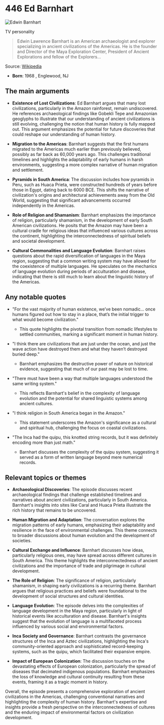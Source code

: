 # 446 Ed Barnhart

![Edwin Barnhart](https://encrypted-tbn0.gstatic.com/images?q=tbn:ANd9GcRbaxt3o_qauTgMs9ctpLIrnY6ML-wDrXMJZed8anXlnJHZbgj0Ns-PBQ&s=0)

TV personality

> Edwin Lawrence Barnhart is an American archaeologist and explorer specializing in ancient civilizations of the Americas. He is the founder and Director of the Maya Exploration Center, President of Ancient Explorations and fellow of the Explorers...

Source: [Wikipedia](https://en.wikipedia.org/wiki/Ed_Barnhart)

- **Born**: 1968 , Englewood, NJ

## The main arguments

- **Existence of Lost Civilizations**: Ed Barnhart argues that many lost civilizations, particularly in the Amazon rainforest, remain undiscovered. He references archaeological findings like Gobekli Tepe and Amazonian geoglyphs to illustrate that our understanding of ancient civilizations is still evolving, challenging the notion that human history is fully mapped out. This argument emphasizes the potential for future discoveries that could reshape our understanding of human history.

- **Migration to the Americas**: Barnhart suggests that the first humans migrated to the Americas much earlier than previously believed, possibly as far back as 60,000 years ago. This challenges traditional timelines and highlights the adaptability of early humans in harsh environments, suggesting a more complex narrative of human migration and settlement.

- **Pyramids in South America**: The discussion includes how pyramids in Peru, such as Huaca Prieta, were constructed hundreds of years before those in Egypt, dating back to 6000 BCE. This shifts the narrative of civilization's origins and architectural achievements away from the Old World, suggesting that significant advancements occurred independently in the Americas.

- **Role of Religion and Shamanism**: Barnhart emphasizes the importance of religion, particularly shamanism, in the development of early South American civilizations. He posits that the Amazon may have been a cultural cradle for religious ideas that influenced various cultures across the continent, highlighting the interconnectedness of spiritual beliefs and societal development.

- **Cultural Commonalities and Language Evolution**: Barnhart raises questions about the rapid diversification of languages in the Maya region, suggesting that a common writing system may have allowed for the coexistence of multiple languages. He speculates on the mechanics of language evolution during periods of acculturation and disease, indicating that there is still much to learn about the linguistic history of the Americas.

## Any notable quotes

- "For the vast majority of human existence, we’ve been nomadic... once humans figured out how to stay in a place, that’s the initial trigger to what would become civilization."
  - This quote highlights the pivotal transition from nomadic lifestyles to settled communities, marking a significant moment in human history.

- "I think there are civilizations that are just under the ocean, and just the wave action have destroyed them and what they haven’t destroyed buried deep."
  - Barnhart emphasizes the destructive power of nature on historical evidence, suggesting that much of our past may be lost to time.

- "There must have been a way that multiple languages understood the same writing system."
  - This reflects Barnhart's belief in the complexity of language evolution and the potential for shared linguistic systems among ancient cultures.

- "I think religion in South America began in the Amazon."
  - This statement underscores the Amazon's significance as a cultural and spiritual hub, challenging the focus on coastal civilizations.

- "The Inca had the quipu, this knotted string records, but it was definitely encoding more than just math."
  - Barnhart discusses the complexity of the quipu system, suggesting it served as a form of written language beyond mere numerical records.

## Relevant topics or themes

- **Archaeological Discoveries**: The episode discusses recent archaeological findings that challenge established timelines and narratives about ancient civilizations, particularly in South America. Barnhart's insights into sites like Caral and Huaca Prieta illustrate the rich history that remains to be uncovered.

- **Human Migration and Adaptation**: The conversation explores the migration patterns of early humans, emphasizing their adaptability and resilience in the face of environmental challenges. This theme connects to broader discussions about human evolution and the development of societies.

- **Cultural Exchange and Influence**: Barnhart discusses how ideas, particularly religious ones, may have spread across different cultures in South America. This theme highlights the interconnectedness of ancient civilizations and the importance of trade and pilgrimage in cultural development.

- **The Role of Religion**: The significance of religion, particularly shamanism, in shaping early civilizations is a recurring theme. Barnhart argues that religious practices and beliefs were foundational to the development of social structures and cultural identities.

- **Language Evolution**: The episode delves into the complexities of language development in the Maya region, particularly in light of historical events like acculturation and disease. Barnhart's insights suggest that the evolution of language is a multifaceted process influenced by various social and environmental factors.

- **Inca Society and Governance**: Barnhart contrasts the governance structures of the Inca and Aztec civilizations, highlighting the Inca's community-oriented approach and sophisticated record-keeping systems, such as the quipu, which facilitated their expansive empire.

- **Impact of European Colonization**: The discussion touches on the devastating effects of European colonization, particularly the spread of diseases that decimated indigenous populations. Barnhart emphasizes the loss of knowledge and cultural continuity resulting from these events, framing it as a tragic moment in history.

Overall, the episode presents a comprehensive exploration of ancient civilizations in the Americas, challenging conventional narratives and highlighting the complexity of human history. Barnhart's expertise and insights provide a fresh perspective on the interconnectedness of cultures and the enduring impact of environmental factors on civilization development.
